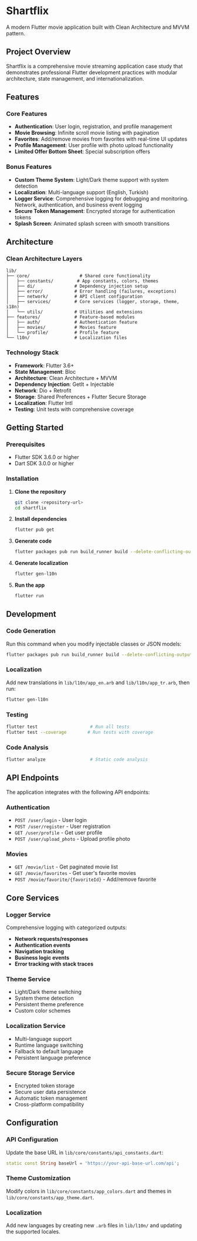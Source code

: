 # Shartflix

A modern Flutter movie application built with Clean Architecture and MVVM pattern.

## Project Overview

Shartflix is a comprehensive movie streaming application case study that demonstrates professional Flutter development practices with modular architecture, state management, and internationalization.

## Features

### Core Features
- **Authentication**: User login, registration, and profile management
- **Movie Browsing**: Infinite scroll movie listing with pagination
- **Favorites**: Add/remove movies from favorites with real-time UI updates
- **Profile Management**: User profile with photo upload functionality
- **Limited Offer Bottom Sheet**: Special subscription offers

### Bonus Features 
- **Custom Theme System**: Light/Dark theme support with system detection
- **Localization**: Multi-language support (English, Turkish)
- **Logger Service**: Comprehensive logging for debugging and monitoring. Network, authentication, and business event logging
- **Secure Token Management**: Encrypted storage for authentication tokens
- **Splash Screen**: Animated splash screen with smooth transitions

## Architecture

### Clean Architecture Layers
```
lib/
├── core/                   # Shared core functionality
│   ├── constants/         # App constants, colors, themes
│   ├── di/               # Dependency injection setup
│   ├── error/            # Error handling (failures, exceptions)
│   ├── network/          # API client configuration
│   ├── services/         # Core services (logger, storage, theme, i18n)
│   └── utils/            # Utilities and extensions
├── features/             # Feature-based modules
│   ├── auth/             # Authentication feature
│   ├── movies/           # Movies feature
│   └── profile/          # Profile feature
└── l10n/                 # Localization files
```

### Technology Stack
- **Framework**: Flutter 3.6+
- **State Management**: Bloc
- **Architecture**: Clean Architecture + MVVM
- **Dependency Injection**: GetIt + Injectable
- **Network**: Dio + Retrofit
- **Storage**: Shared Preferences + Flutter Secure Storage
- **Localization**: Flutter Intl
- **Testing**: Unit tests with comprehensive coverage

## Getting Started

### Prerequisites
- Flutter SDK 3.6.0 or higher
- Dart SDK 3.0.0 or higher

### Installation

1. **Clone the repository**
   ```bash
   git clone <repository-url>
   cd shartflix
   ```

2. **Install dependencies**
   ```bash
   flutter pub get
   ```

3. **Generate code**
   ```bash
   flutter packages pub run build_runner build --delete-conflicting-outputs
   ```

4. **Generate localization**
   ```bash
   flutter gen-l10n
   ```

5. **Run the app**
   ```bash
   flutter run
   ```

## Development

### Code Generation
Run this command when you modify injectable classes or JSON models:
```bash
flutter packages pub run build_runner build --delete-conflicting-outputs
```

### Localization
Add new translations in `lib/l10n/app_en.arb` and `lib/l10n/app_tr.arb`, then run:
```bash
flutter gen-l10n
```

### Testing
```bash
flutter test                    # Run all tests
flutter test --coverage        # Run tests with coverage
```

### Code Analysis
```bash
flutter analyze                 # Static code analysis
```

## API Endpoints

The application integrates with the following API endpoints:

### Authentication
- `POST /user/login` - User login
- `POST /user/register` - User registration
- `GET /user/profile` - Get user profile
- `POST /user/upload_photo` - Upload profile photo

### Movies
- `GET /movie/list` - Get paginated movie list
- `GET /movie/favorites` - Get user's favorite movies
- `POST /movie/favorite/{favoriteId}` - Add/remove favorite

## Core Services

### Logger Service
Comprehensive logging with categorized outputs:
- **Network requests/responses**
- **Authentication events**
- **Navigation tracking**
- **Business logic events**
- **Error tracking with stack traces**

### Theme Service
- Light/Dark theme switching
- System theme detection
- Persistent theme preference
- Custom color schemes

### Localization Service
- Multi-language support
- Runtime language switching
- Fallback to default language
- Persistent language preference

### Secure Storage Service
- Encrypted token storage
- Secure user data persistence
- Automatic token management
- Cross-platform compatibility

## Configuration

### API Configuration
Update the base URL in `lib/core/constants/api_constants.dart`:
```dart
static const String baseUrl = 'https://your-api-base-url.com/api';
```

### Theme Customization
Modify colors in `lib/core/constants/app_colors.dart` and themes in `lib/core/constants/app_theme.dart`.

### Localization
Add new languages by creating new `.arb` files in `lib/l10n/` and updating the supported locales.
